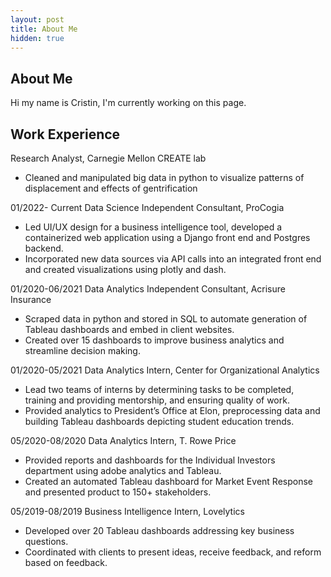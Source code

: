 ```yaml
---
layout: post
title: About Me
hidden: true
---
```


## About Me

Hi my name is Cristin, I'm currently working on this page.

## Work Experience

Research Analyst, Carnegie Mellon CREATE lab 
* Cleaned and manipulated big data in python to visualize patterns of displacement and effects of gentrification 

01/2022- Current
Data Science Independent Consultant, ProCogia 
* Led UI/UX design for a business intelligence tool, developed a containerized web application using a Django front end and Postgres backend.
* Incorporated new data sources via API calls into an integrated front end and created visualizations using plotly and dash. 

01/2020-06/2021
Data Analytics Independent Consultant, Acrisure Insurance
* Scraped data in python and stored in SQL to automate generation of Tableau dashboards and embed in client websites.
* Created over 15 dashboards to improve business analytics and streamline decision making.

01/2020-05/2021
Data Analytics Intern, Center for Organizational Analytics
* Lead two teams of interns by determining tasks to be completed, training and providing mentorship, and ensuring quality of work.
* Provided analytics to President’s Office at Elon, preprocessing data and building Tableau dashboards depicting student education trends.

05/2020-08/2020
Data Analytics Intern, T. Rowe Price
* Provided reports and dashboards for the Individual Investors department using adobe analytics and Tableau.
* Created an automated Tableau dashboard for Market Event Response and presented product to 150+ stakeholders.

05/2019-08/2019
Business Intelligence Intern, Lovelytics
* Developed over 20 Tableau dashboards addressing key business questions.
* Coordinated with clients to present ideas, receive feedback, and reform based on feedback.


